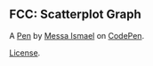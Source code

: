 FCC: Scatterplot Graph
----------------------


A [Pen](https://codepen.io/messaismael/pen/rNaOKxd) by [Messa Ismael](https://codepen.io/messaismael) on [CodePen](https://codepen.io).

[License](https://codepen.io/messaismael/pen/rNaOKxd/license).